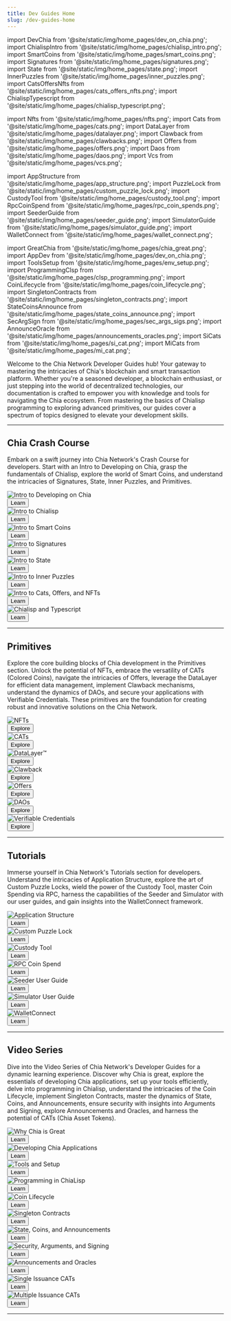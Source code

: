 ```yaml
---
title: Dev Guides Home
slug: /dev-guides-home
---
```


import DevChia from '@site/static/img/home_pages/dev_on_chia.png';
import ChialispIntro from '@site/static/img/home_pages/chialisp_intro.png';
import SmartCoins from '@site/static/img/home_pages/smart_coins.png';
import Signatures from '@site/static/img/home_pages/signatures.png';
import State from '@site/static/img/home_pages/state.png';
import InnerPuzzles from '@site/static/img/home_pages/inner_puzzles.png';
import CatsOffersNfts from '@site/static/img/home_pages/cats_offers_nfts.png';
import ChialispTypescript from '@site/static/img/home_pages/chialisp_typescript.png';

import Nfts from '@site/static/img/home_pages/nfts.png';
import Cats from '@site/static/img/home_pages/cats.png';
import DataLayer from '@site/static/img/home_pages/datalayer.png';
import Clawback from '@site/static/img/home_pages/clawbacks.png';
import Offers from '@site/static/img/home_pages/offers.png';
import Daos from '@site/static/img/home_pages/daos.png';
import Vcs from '@site/static/img/home_pages/vcs.png';

import AppStructure from '@site/static/img/home_pages/app_structure.png';
import PuzzleLock from '@site/static/img/home_pages/custom_puzzle_lock.png';
import CustodyTool from '@site/static/img/home_pages/custody_tool.png';
import RpcCoinSpend from '@site/static/img/home_pages/rpc_coin_spends.png';
import SeederGuide from '@site/static/img/home_pages/seeder_guide.png';
import SimulatorGuide from '@site/static/img/home_pages/simulator_guide.png';
import WalletConnect from '@site/static/img/home_pages/wallet_connect.png';

import GreatChia from '@site/static/img/home_pages/chia_great.png';
import AppDev from '@site/static/img/home_pages/dev_on_chia.png';
import ToolsSetup from '@site/static/img/home_pages/env_setup.png';
import ProgrammingClsp from '@site/static/img/home_pages/clsp_programming.png';
import CoinLifecycle from '@site/static/img/home_pages/coin_lifecycle.png';
import SingletonContracts from '@site/static/img/home_pages/singleton_contracts.png';
import StateCoinsAnnounce from '@site/static/img/home_pages/state_coins_announce.png';
import SecArgSign from '@site/static/img/home_pages/sec_args_sigs.png';
import AnnounceOracle from '@site/static/img/home_pages/announcements_oracles.png';
import SiCats from '@site/static/img/home_pages/si_cat.png';
import MiCats from '@site/static/img/home_pages/mi_cat.png';

Welcome to the Chia Network Developer Guides hub! Your gateway to mastering the intricacies of Chia's blockchain and smart transaction platform. Whether you're a seasoned developer, a blockchain enthusiast, or just stepping into the world of decentralized technologies, our documentation is crafted to empower you with knowledge and tools for navigating the Chia ecosystem. From mastering the basics of Chialisp programming to exploring advanced primitives, our guides cover a spectrum of topics designed to elevate your development skills.

---

## Chia Crash Course

Embark on a swift journey into Chia Network's Crash Course for developers. Start with an Intro to Developing on Chia, grasp the fundamentals of Chialisp, explore the world of Smart Coins, and understand the intricacies of Signatures, State, Inner Puzzles, and Primitives.

<section class="carousel">
  <c-ol class="carousel-inner">
    <c-li class="carousel-item">
      <div class="card-demo">
        <div class="card">
          <div class="card__image">
            <img src={DevChia} alt='Intro to Developing on Chia' />
          </div>
          <div class="card__footer">
            <a href='/guides/crash-course/introduction/'>
              <button class="button button--primary button--block">Learn</button>
            </a>
          </div>
        </div>
      </div>
    </c-li>
    <c-li class="carousel-item">
      <div class="card-demo">
        <div class="card">
          <div class="card__image">
            <img src={ChialispIntro} alt='Intro to Chialisp' />
          </div>
          <div class="card__footer">
            <a href='/guides/crash-course/intro-to-chialisp/'>
              <button class="button button--primary button--block">Learn</button>
            </a>
          </div>
        </div>
      </div>
    </c-li>
    <c-li class="carousel-item">
      <div class="card-demo">
        <div class="card">
          <div class="card__image">
            <img src={SmartCoins} alt='Intro to Smart Coins' />
          </div>
          <div class="card__footer">
            <a href='/guides/crash-course/smart-coins/'>
              <button class="button button--primary button--block">Learn</button>
            </a>
          </div>
        </div>
      </div>
    </c-li>
    <c-li class="carousel-item">
      <div class="card-demo">
        <div class="card">
          <div class="card__image">
            <img src={Signatures} alt='Intro to Signatures' />
          </div>
          <div class="card__footer">
            <a href='/guides/crash-course/signatures/'>
              <button class="button button--primary button--block">Learn</button>
            </a>
          </div>
        </div>
      </div>
    </c-li>
    <c-li class="carousel-item">
      <div class="card-demo">
        <div class="card">
          <div class="card__image">
            <img src={State} alt='Intro to State' />
          </div>
          <div class="card__footer">
            <a href='/guides/crash-course/state/'>
              <button class="button button--primary button--block">Learn</button>
            </a>
          </div>
        </div>
      </div>
    </c-li>
    <c-li class="carousel-item">
      <div class="card-demo">
        <div class="card">
          <div class="card__image">
            <img src={InnerPuzzles} alt='Intro to Inner Puzzles' />
          </div>
          <div class="card__footer">
            <a href='/guides/crash-course/inner-puzzles/'>
              <button class="button button--primary button--block">Learn</button>
            </a>
          </div>
        </div>
      </div>
    </c-li>
    <c-li class="carousel-item">
      <div class="card-demo">
        <div class="card">
          <div class="card__image">
            <img src={CatsOffersNfts} alt='Intro to Cats, Offers, and NFTs' />
          </div>
          <div class="card__footer">
            <a href='/crash-course/cats-offers-nfts/'>
              <button class="button button--primary button--block">Learn</button>
            </a>
          </div>
        </div>
      </div>
    </c-li>
    <c-li class="carousel-item">
      <div class="card-demo">
        <div class="card">
          <div class="card__image">
            <img src={ChialispTypescript} alt='Chialisp and Typescript' />
          </div>
          <div class="card__footer">
            <a href='/chialisp-and-typescript/'>
              <button class="button button--primary button--block">Learn</button>
            </a>
          </div>
        </div>
      </div>
    </c-li>
  </c-ol>
</section>

---

## Primitives

Explore the core building blocks of Chia development in the Primitives section. Unlock the potential of NFTs, embrace the versatility of CATs (Colored Coins), navigate the intricacies of Offers, leverage the DataLayer for efficient data management, implement Clawback mechanisms, understand the dynamics of DAOs, and secure your applications with Verifiable Credentials. These primitives are the foundation for creating robust and innovative solutions on the Chia Network.

<section class="carousel">
  <c-ol class="carousel-inner">
    <c-li class="carousel-item">
      <div class="card-demo">
        <div class="card">
          <div class="card__image">
            <img src={Nfts} alt='NFTs'/>
          </div>
          <div class="card__footer">
            <a href='/guides/nft-developer-guide/'>
              <button class="button button--primary button--block">Explore</button>
            </a>
          </div>
        </div>
      </div>
    </c-li>
    <c-li class="carousel-item">
      <div class="card-demo">
        <div class="card">
          <div class="card__image">
            <img src={Cats} alt='CATs' />
          </div>
          <div class="card__footer">
            <a href='/guides/cat-developer-guide/'>
              <button class="button button--primary button--block">Explore</button>
            </a>
          </div>
        </div>
      </div>
    </c-li>
    <c-li class="carousel-item">
      <div class="card-demo">
        <div class="card">
          <div class="card__image">
            <img src={DataLayer} alt='DataLayer™' />
          </div>
          <div class="card__footer">
            <a href='/guides/datalayer-developer-guide/'>
              <button class="button button--primary button--block">Explore</button>
            </a>
          </div>
        </div>
      </div>
    </c-li>
    <c-li class="carousel-item">
      <div class="card-demo">
        <div class="card">
          <div class="card__image">
            <img src={Clawback} alt='Clawback' />
          </div>
          <div class="card__footer">
            <a href='/guides/clawback-developer-guide/'>
              <button class="button button--primary button--block">Explore</button>
            </a>
          </div>
        </div>
      </div>
    </c-li>
    <c-li class="carousel-item">
      <div class="card-demo">
        <div class="card">
          <div class="card__image">
            <img src={Offers} alt='Offers' />
          </div>
          <div class="card__footer">
            <a href='/guides/offers-developer-guide/'>
              <button class="button button--primary button--block">Explore</button>
            </a>
          </div>
        </div>
      </div>
    </c-li>
    <c-li class="carousel-item">
      <div class="card-demo">
        <div class="card">
          <div class="card__image">
            <img src={Daos} alt='DAOs' />
          </div>
          <div class="card__footer">
            <a href='/guides/daos-developer-guide/'>
              <button class="button button--primary button--block">Explore</button>
            </a>
          </div>
        </div>
      </div>
    </c-li>
    <c-li class="carousel-item">
      <div class="card-demo">
        <div class="card">
          <div class="card__image">
            <img src={Vcs} alt='Verifiable Credentials' />
          </div>
          <div class="card__footer">
            <a href='/guides/verifiable-credentials-guide'>
              <button class="button button--primary button--block">Explore</button>
            </a>
          </div>
        </div>
      </div>
    </c-li>
  </c-ol>
</section>

---

## Tutorials

Immerse yourself in Chia Network's Tutorials section for developers. Understand the intricacies of Application Structure, explore the art of Custom Puzzle Locks, wield the power of the Custody Tool, master Coin Spending via RPC, harness the capabilities of the Seeder and Simulator with our user guides, and gain insights into the WalletConnect framework.

<section class="carousel">
  <c-ol class="carousel-inner">
    <c-li class="carousel-item">
      <div class="card-demo">
        <div class="card">
          <div class="card__image">
            <img src={AppStructure} alt='Application Structure' />
          </div>
          <div class="card__footer">
            <a href='/guides/application-structure-tutorial/'>
              <button class="button button--primary button--block">Learn</button>
            </a>
          </div>
        </div>
      </div>
    </c-li>
    <c-li class="carousel-item">
      <div class="card-demo">
        <div class="card">
          <div class="card__image">
            <img src={PuzzleLock} alt='Custom Puzzle Lock' />
          </div>
          <div class="card__footer">
            <a href='/guides/custom-puzzle-lock-tutorial/'>
              <button class="button button--primary button--block">Learn</button>
            </a>
          </div>
        </div>
      </div>
    </c-li>
    <c-li class="carousel-item">
      <div class="card-demo">
        <div class="card">
          <div class="card__image">
            <img src={CustodyTool} alt='Custody Tool' />
          </div>
          <div class="card__footer">
            <a href='/guides/custody-tool/'>
              <button class="button button--primary button--block">Learn</button>
            </a>
          </div>
        </div>
      </div>
    </c-li>
    <c-li class="carousel-item">
      <div class="card-demo">
        <div class="card">
          <div class="card__image">
            <img src={RpcCoinSpend} alt='RPC Coin Spend' />
          </div>
          <div class="card__footer">
            <a href='/guides/coin-spend-rpc-tutorial/'>
              <button class="button button--primary button--block">Learn</button>
            </a>
          </div>
        </div>
      </div>
    </c-li>
    <c-li class="carousel-item">
      <div class="card-demo">
        <div class="card">
          <div class="card__image">
            <img src={SeederGuide} alt='Seeder User Guide' />
          </div>
          <div class="card__footer">
            <a href='/guides/seeder-user-guide/'>
              <button class="button button--primary button--block">Learn</button>
            </a>
          </div>
        </div>
      </div>
    </c-li>
    <c-li class="carousel-item">
      <div class="card-demo">
        <div class="card">
          <div class="card__image">
            <img src={SimulatorGuide} alt='Simulator User Guide' />
          </div>
          <div class="card__footer">
            <a href='/guides/simulator-user-guide/'>
              <button class="button button--primary button--block">Learn</button>
            </a>
          </div>
        </div>
      </div>
    </c-li>
    <c-li class="carousel-item">
      <div class="card-demo">
        <div class="card">
          <div class="card__image">
            <img src={WalletConnect} alt='WalletConnect' />
          </div>
          <div class="card__footer">
            <a href='/guides/walletconnect/'>
              <button class="button button--primary button--block">Learn</button>
            </a>
          </div>
        </div>
      </div>
    </c-li>
  </c-ol>
</section>

---

## Video Series

Dive into the Video Series of Chia Network's Developer Guides for a dynamic learning experience. Discover why Chia is great, explore the essentials of developing Chia applications, set up your tools efficiently, delve into programming in Chialisp, understand the intricacies of the Coin Lifecycle, implement Singleton Contracts, master the dynamics of State, Coins, and Announcements, ensure security with insights into Arguments and Signing, explore Announcements and Oracles, and harness the potential of CATs (Chia Asset Tokens).

<section class="carousel">
  <c-ol class="carousel-inner">
    <c-li class="carousel-item">
      <div class="card-demo">
        <div class="card">
          <div class="card__image">
            <img src={GreatChia} alt='Why Chia is Great' />
          </div>
          <div class="card__footer">
            <a href='/guides/why-chia-is-great-video-series/'>
              <button class="button button--primary button--block">Learn</button>
            </a>
          </div>
        </div>
      </div>
    </c-li>
    <c-li class="carousel-item">
      <div class="card-demo">
        <div class="card">
          <div class="card__image">
            <img src={AppDev} alt='Developing Chia Applications' />
          </div>
          <div class="card__footer">
            <a href='/guides/developing-applications-video-series/'>
              <button class="button button--primary button--block">Learn</button>
            </a>
          </div>
        </div>
      </div>
    </c-li>
    <c-li class="carousel-item">
      <div class="card-demo">
        <div class="card">
          <div class="card__image">
            <img src={ToolsSetup} alt='Tools and Setup' />
          </div>
          <div class="card__footer">
            <a href='/guides/tools-and-setup-video-series/'>
              <button class="button button--primary button--block">Learn</button>
            </a>
          </div>
        </div>
      </div>
    </c-li>
    <c-li class="carousel-item">
      <div class="card-demo">
        <div class="card">
          <div class="card__image">
            <img src={ProgrammingClsp} alt='Programming in ChiaLisp' />
          </div>
          <div class="card__footer">
            <a href='/guides/programming-chialisp-video-series/'>
              <button class="button button--primary button--block">Learn</button>
            </a>
          </div>
        </div>
      </div>
    </c-li>
    <c-li class="carousel-item">
      <div class="card-demo">
        <div class="card">
          <div class="card__image">
            <img src={CoinLifecycle} alt='Coin Lifecycle' />
          </div>
          <div class="card__footer">
            <a href='/guides/coin-lifecycle-and-testing-video-series/'>
              <button class="button button--primary button--block">Learn</button>
            </a>
          </div>
        </div>
      </div>
    </c-li>
    <c-li class="carousel-item">
      <div class="card-demo">
        <div class="card">
          <div class="card__image">
            <img src={SingletonContracts} alt='Singleton Contracts' />
          </div>
          <div class="card__footer">
            <a href='/guides/singleton-contracts-video-series/'>
              <button class="button button--primary button--block">Learn</button>
            </a>
          </div>
        </div>
      </div>
    </c-li>
    <c-li class="carousel-item">
      <div class="card-demo">
        <div class="card">
          <div class="card__image">
            <img src={StateCoinsAnnounce} alt='State, Coins, and Announcements' />
          </div>
          <div class="card__footer">
            <a href='/guides/state-coins-announcements-video-series/'>
              <button class="button button--primary button--block">Learn</button>
            </a>
          </div>
        </div>
      </div>
    </c-li>
    <c-li class="carousel-item">
      <div class="card-demo">
        <div class="card">
          <div class="card__image">
            <img src={SecArgSign} alt='Security, Arguments, and Signing' />
          </div>
          <div class="card__footer">
            <a href='/guides/security-arguments-signing-video-series/'>
              <button class="button button--primary button--block">Learn</button>
            </a>
          </div>
        </div>
      </div>
    </c-li>
    <c-li class="carousel-item">
      <div class="card-demo">
        <div class="card">
          <div class="card__image">
            <img src={AnnounceOracle} alt='Announcements and Oracles' />
          </div>
          <div class="card__footer">
            <a href='/guides/announcements-oracles-video-series/'>
              <button class="button button--primary button--block">Learn</button>
            </a>
          </div>
        </div>
      </div>
    </c-li>
    <c-li class="carousel-item">
      <div class="card-demo">
        <div class="card">
          <div class="card__image">
            <img src={SiCats} alt='Single Issuance CATs' />
          </div>
          <div class="card__footer">
            <a href='/guides/single-issuance-cat-video-series/'>
              <button class="button button--primary button--block">Learn</button>
            </a>
          </div>
        </div>
      </div>
    </c-li>
    <c-li class="carousel-item">
      <div class="card-demo">
        <div class="card">
          <div class="card__image">
            <img src={MiCats} alt='Multiple Issuance CATs' />
          </div>
          <div class="card__footer">
            <a href='/guides/multiple-issuance-cat-video-series/'>
              <button class="button button--primary button--block">Learn</button>
            </a>
          </div>
        </div>
      </div>
    </c-li>
  </c-ol>
</section>

---
